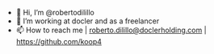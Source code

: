 - 👋 Hi, I’m @robertodilillo
- 👀 I’m working at docler and as a freelancer
- 📫 How to reach me 
          | roberto.dilillo@doclerholding.com
          | https://github.com/koop4

<!---
robertodilillo/robertodilillo is a ✨ special ✨ repository because its `README.md` (this file) appears on your GitHub profile.
You can click the Preview link to take a look at your changes.
--->
